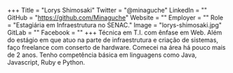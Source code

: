 +++
Title = "Lorys Shimosaki"
Twitter = "@minaguche"
LinkedIn = ""
GitHub = "https://github.com/Minaguche"
Website = ""
Employer = ""
Role = "Estagiária em Infraestrutura no SENAC."
Image = "lorys-shimosaki.jpg"
GitLab = ""
Facebook = ""
+++
Técnica em T.I. com ênfase em Web. Além do estágio em que atuo na parte de infraestrutura e criação de sistemas, faço freelance com conserto de hardware. Comecei na área há pouco mais de 2 anos. Tenho competência básica em linguagens como Java, Javascript, Ruby e Python.